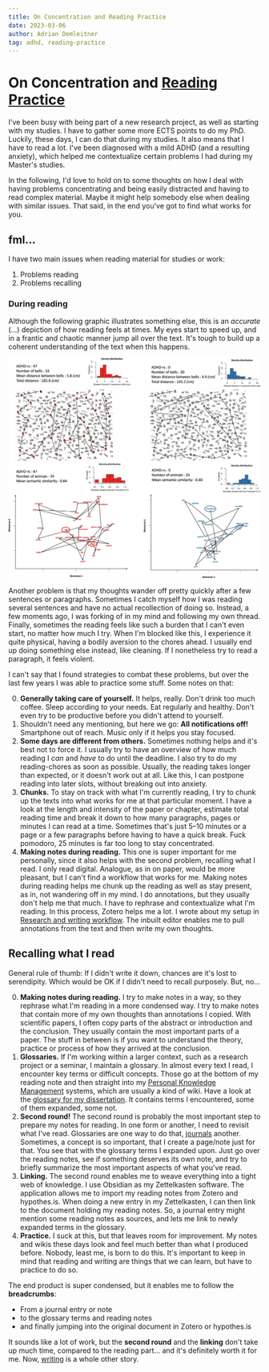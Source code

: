```yaml
---
title: On Concentration and Reading Practice
date: 2023-03-06
author: Adrian Demleitner
tag: adhd, reading-practice
---
```

# On Concentration and [Reading Practice](notes/Reading%20Practice.md)
I've been busy with being part of a new research project, as well as starting with my studies. I have to gather some more ECTS points to do my PhD. Luckily, these days, I can do that during my studies. It also means that I have to read a lot. I've been diagnosed with a mild ADHD (and a resulting anxiety), which helped me contextualize certain problems I had during my Master's studies.

In the following, I'd love to hold on to some thoughts on how I deal with having problems concentrating and being easily distracted and having to read complex material. Maybe it might help somebody else when dealing with similar issues. That said, in the end you've got to find what works for you.

## fml…
I have two main issues when reading material for studies or work:

1. Problems reading
2. Problems recalling

### During reading
Although the following graphic illustrates something else, this is an *accurate* (…) depiction of how reading feels at times. My eyes start to speed up, and in a frantic and chaotic manner jump all over the text. It's tough to build up a coherent understanding of the text when this happens. 

![Illustration of search paths in visual and semantic spaces](assets/Pasted%20image%2020230306111258.png)

Another problem is that my thoughts wander off pretty quickly after a few sentences or paragraphs. Sometimes I catch myself how I was reading several sentences and have no actual recollection of doing so. Instead, a few moments ago, I was forking of in my mind and following my own thread. Finally, sometimes the reading feels like such a burden that I can't even start, no matter how much I try. When I'm blocked like this, I experience it quite physical, having a bodily aversion to the chores ahead. I usually end up doing something else instead, like cleaning. If I nonetheless try to read a paragraph, it feels violent.

I can't say that I found strategies to combat these problems, but over the last few years I was able to practice some stuff. Some notes on that:

0. **Generally taking care of yourself.** It helps, really. Don't drink too much coffee. Sleep according to your needs. Eat regularly and healthy. Don't even try to be productive before you didn't attend to yourself.
1. Shouldn't need any mentioning, but here we go: **All notifications off!** Smartphone out of reach. Music only if it helps you stay focused.
2. **Some days are different from others.** Sometimes nothing helps and it's best not to force it. I usually try to have an overview of how much reading I *can* and *have* to do until the deadline. I also try to do my reading-chores as soon as possible. Usually, the reading takes longer than expected, or it doesn't work out at all. Like this, I can postpone reading into later slots, without breaking out into anxiety.
3. **Chunks.** To stay on track with what I'm currently reading, I try to chunk up the texts into what works for me at that particular moment. I have a look at the length and intensity of the paper or chapter, estimate total reading time and break it down to how many paragraphs, pages or minutes I can read at a time. Sometimes that's just 5–10 minutes or a page or a few paragraphs before having to have a quick break. Fuck pomodoro, 25 minutes is far too long to stay concentrated.
4. **Making notes during reading.** This one is super important for me personally, since it also helps with the second problem, recalling what I read. I only read digital. Analogue, as in on paper, would be more pleasant, but I can't find a workflow that works for me. Making notes during reading helps me chunk up the reading as well as stay present, as in, not wandering off in my mind. I do annotations, but they usually don't help me that much. I have to rephrase and contextualize what I'm reading. In this process, Zotero helps me a lot. I wrote about my setup in [Research and writing workflow](notes/Research%20and%20writing%20workflow.md). The inbuilt editor enables me to pull annotations from the text and then write my own thoughts.

## Recalling what I read
General rule of thumb: If I didn't write it down, chances are it's lost to serendipity. Which would be OK if I didn't need to recall purposely. But, no…

0. **Making notes during reading.** I try to make notes in a way, so they rephrase what I'm reading in a more condensed way. I try to make notes that contain more of my own thoughts than annotations I copied. With scientific papers, I often copy parts of the abstract or introduction and the conclusion. They usually contain the most important parts of a paper. The stuff in between is if you want to understand the theory, practice or process of how they arrived at the conclusion.
1. **Glossaries.** If I'm working within a larger context, such as a research project or a seminar, I maintain a glossary. In almost every text I read, I encounter key terms or difficult concepts. Those go at the bottom of my reading note and then straight into my [Personal Knowledge Management](notes/Personal%20Knowledge%20Management.md) systems, which are usually a kind of wiki. Have a look at the [glossary for my dissertation](https://dissertation.thgie.ch/notes/Glossary.html). It contains terms I encountered, some of them expanded, some not.
2. **Second round!** The second round is probably the most important step to prepare my notes for reading. In one form or another, I need to revisit what I've read. Glossaries are one way to do that, [journals](https://dissertation.thgie.ch/notes/Journal.html) another. Sometimes, a concept is so important, that I create a page/note just for that. You see that with the glossary terms I expanded upon. Just go over the reading notes, see if something deserves its own note, and try to briefly summarize the most important aspects of what you've read.
3. **Linking.** The second round enables me to weave everything into a tight web of knowledge. I use Obsidian as my Zettelkasten software. The application allows me to import my reading notes from Zotero and hypothes.is. When doing a new entry in my Zettelkasten, I can then link to the document holding my reading notes. So, a journal entry might mention some reading notes as sources, and lets me link to newly expanded terms in the glossary.
4. **Practice.** I suck at this, but that leaves room for improvement. My notes and wikis these days look and feel much better than what I produced before. Nobody, least me, is born to do this. It's important to keep in mind that reading and writing are things that we can learn, but have to practice to do so.

The end product is super condensed, but it enables me to follow the **breadcrumbs**:

- From a journal entry or note
- to the glossary terms and reading notes
- and finally jumping into the original document in Zotero or hypothes.is

It sounds like a lot of work, but the **second round** and the **linking** don't take up much time, compared to the reading part… and it's definitely worth it for me. Now, [writing](notes/Writing%20Practice.md) is a whole other story.